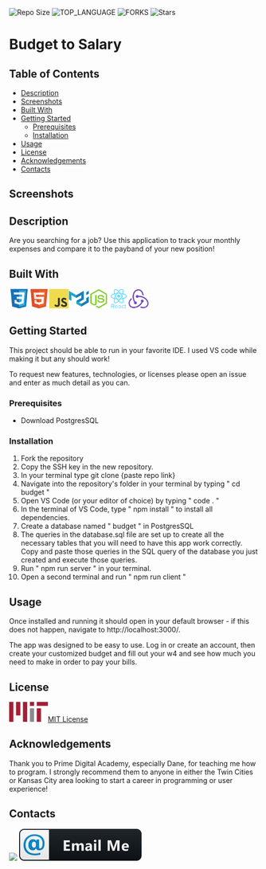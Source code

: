 ![Repo Size](https://img.shields.io/github/languages/code-size/mmettille/budget.svg?style=for-the-badge) ![TOP_LANGUAGE](https://img.shields.io/github/languages/top/mmettille/budget.svg?style=for-the-badge) ![FORKS](https://img.shields.io/github/forks/mmettille/budget.svg?style=for-the-badge&social) ![Stars](https://img.shields.io/github/stars/mmettille/budget.svg?style=for-the-badge)
    
# Budget to Salary

## Table of Contents

- [Description](#description)
- [Screenshots](#screenshots)
- [Built With](#built-with)
- [Getting Started](#getting-started)
  - [Prerequisites](#prerequisites)
  - [Installation](#installation)
- [Usage](#usage)
- [License](#license)
- [Acknowledgements](#acknowledgements)
- [Contacts](#contacts)

## Screenshots
## Description

Are you searching for a job? Use this application to track your monthly expenses and compare it to the payband of your new position!

## Built With

<a href="https://www.w3schools.com/w3css/defaulT.asp"><img src="https://raw.githubusercontent.com/devicons/devicon/master/icons/css3/css3-original.svg" height="40px" width="40px" /></a><a href="https://www.w3schools.com/html/"><img src="https://raw.githubusercontent.com/devicons/devicon/master/icons/html5/html5-original.svg" height="40px" width="40px" /></a><a href="https://www.w3schools.com/js/default.asp"><img src="https://raw.githubusercontent.com/devicons/devicon/master/icons/javascript/javascript-original.svg" height="40px" width="40px" /></a><a href="https://material-ui.com/"><img src="https://raw.githubusercontent.com/devicons/devicon/master/icons/materialui/materialui-original.svg" height="40px" width="40px" /></a><a href="https://nodejs.org/en/"><img src="https://raw.githubusercontent.com/devicons/devicon/master/icons/nodejs/nodejs-original.svg" height="40px" width="40px" /></a><a href="https://reactjs.org/"><img src="https://raw.githubusercontent.com/devicons/devicon/master/icons/react/react-original-wordmark.svg" height="40px" width="40px" /></a><a href="https://redux.js.org/"><img src="https://raw.githubusercontent.com/devicons/devicon/master/icons/redux/redux-original.svg" height="40px" width="40px" /></a>

## Getting Started

This project should be able to run in your favorite IDE. I used VS code while making it but any should work!


To request new features, technologies, or licenses please open an issue and enter as much detail as you can.

### Prerequisites

- Download PostgresSQL

### Installation

1. Fork the repository
2. Copy the SSH key in the new repository.
3. In your terminal type git clone {paste repo link}
4. Navigate into the repository's folder in your terminal by typing " cd budget "
5. Open VS Code (or your editor of choice) by typing " code . "
6. In the terminal of VS Code, type " npm install " to install all dependencies.
7. Create a database named " budget " in PostgresSQL
8. The queries in the database.sql file are set up to create all the necessary tables that you will need to have this app work correctly. Copy and paste those queries in the SQL query of the database you just created and execute those queries.
9. Run " npm run server " in your terminal.
10. Open a second terminal and run " npm run client "

## Usage

Once installed and running it should open in your default browser - if this does not happen, navigate to http://localhost:3000/.

The app was designed to be easy to use. Log in or create an account, then create your customized budget and fill out your w4 and see how much you need to make in order to pay your bills.


## License

<a href="https://choosealicense.com/licenses/mit/"><img src="https://raw.githubusercontent.com/johnturner4004/readme-generator/master/src/components/assets/images/mit.svg" height=40 />MIT License</a>
## Acknowledgements

Thank you to Prime Digital Academy, especially Dane, for teaching me how to program. I strongly recommend them to anyone in either the Twin Cities or Kansas City area looking to start a career in programming or user experience!

## Contacts

<a href="https://www.linkedin.com/in/mary-mettille-9220601a1"><img src="https://img.shields.io/badge/LinkedIn-0077B5?style=for-the-badge&logo=linkedin&logoColor=white" /></a>  <a href="mailto:mary.mettille.brist@gmail.com"><img src=https://raw.githubusercontent.com/johnturner4004/readme-generator/master/src/components/assets/images/email_me_button_icon_151852.svg /></a>